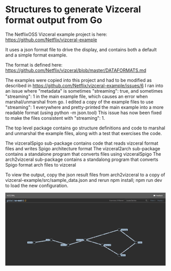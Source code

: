 Structures to generate Vizceral format output from Go
=====================================================

The NetflixOSS Vizceral example project is here: https://github.com/Netflix/vizceral-example

It uses a json format file to drive the display, and contains both a default and a simple format example.

The format is defined here:
https://github.com/Netflix/vizceral/blob/master/DATAFORMATS.md

The examples were copied into this project and had to be modified as described in https://github.com/Netflix/vizceral-example/issues/6
I ran into an issue where "metadata" is sometimes "streaming": true, and sometimes "streaming": 1 in the main example file, which causes an error when marshal/unmarshal from go. I edited a copy of the example files to use "streaming": 1 everywhere and pretty-printed the main example into a more readable format (using python -m json.tool)
This issue has now been fixed to make the files consistent with "streaming": 1.

The top level package contains go structure definitions and code to marshal and unmarshal the example files, along with a test that exercises the code.

The vizceralSpigo sub-package contains code that reads vizceral format files and writes Spigo architecture format
The vizceral2arch sub-package contains a standalone program that converts files using vizceralSpigo
The arch2vizceral sub-package contains a standalong program that converts Spigo format arch files to vizceral

To view the output, copy the json result files from arch2vizceral to a copy of vizceral-example/src/sample_data.json and rerun npm install; npm run dev to load the new configuration.

![test](test_spigo_vizceral.png)

